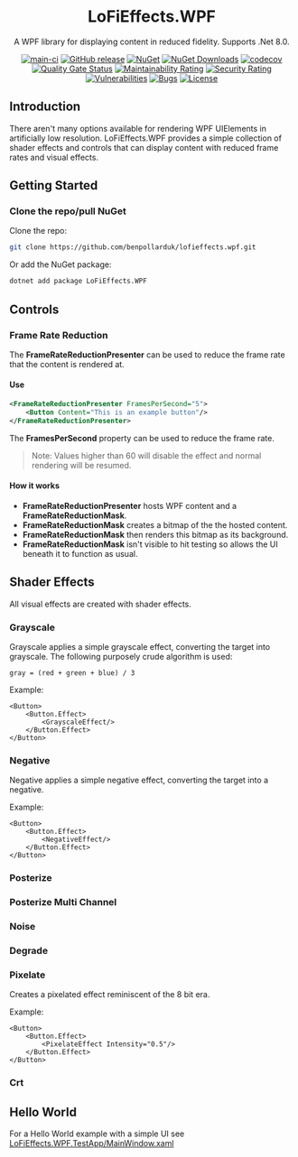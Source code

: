 <div align="center">

# LoFiEffects.WPF

A WPF library for displaying content in reduced fidelity. Supports .Net 8.0.

[![main-ci](https://github.com/benpollarduk/lofieffects.wpf/actions/workflows/main-ci.yml/badge.svg)](https://github.com/benpollarduk/lofieffects.wpf/actions/workflows/main-ci.yml)
[![GitHub release](https://img.shields.io/github/release/benpollarduk/lofieffects.wpf.svg)](https://github.com/benpollarduk/lofieffects.wpf/releases)
[![NuGet](https://img.shields.io/nuget/v/lofieffects.wpf.svg)](https://www.nuget.org/packages/lofieffects.wpf/)
[![NuGet Downloads](https://img.shields.io/nuget/dt/lofieffects.wpf)](https://www.nuget.org/packages/lofieffects.wpf/)
[![codecov](https://codecov.io/gh/benpollarduk/LoFiEffects.WPF/graph/badge.svg?token=CXNSB6K0QN)](https://codecov.io/gh/benpollarduk/LoFiEffects.WPF)
[![Quality Gate Status](https://sonarcloud.io/api/project_badges/measure?project=benpollarduk_LoFiEffects.WPF&metric=alert_status)](https://sonarcloud.io/summary/new_code?id=benpollarduk_LoFiEffects.WPF)
[![Maintainability Rating](https://sonarcloud.io/api/project_badges/measure?project=benpollarduk_LoFiEffects.WPF&metric=sqale_rating)](https://sonarcloud.io/summary/new_code?id=benpollarduk_LoFiEffects.WPF)
[![Security Rating](https://sonarcloud.io/api/project_badges/measure?project=benpollarduk_LoFiEffects.WPF&metric=security_rating)](https://sonarcloud.io/summary/new_code?id=benpollarduk_LoFiEffects.WPF)
[![Vulnerabilities](https://sonarcloud.io/api/project_badges/measure?project=benpollarduk_LoFiEffects.WPF&metric=vulnerabilities)](https://sonarcloud.io/summary/new_code?id=benpollarduk_LoFiEffects.WPF)
[![Bugs](https://sonarcloud.io/api/project_badges/measure?project=benpollarduk_LoFiEffects.WPF&metric=bugs)](https://sonarcloud.io/summary/new_code?id=benpollarduk_LoFiEffects.WPF)
[![License](https://img.shields.io/github/license/benpollarduk/lofieffects.wpf.svg)](https://opensource.org/licenses/MIT)

</div>

## Introduction
There aren't many options available for rendering WPF UIElements in artificially low resolution.
LoFiEffects.WPF provides a simple collection of shader effects and controls that can display content with reduced frame rates and visual effects.

## Getting Started

### Clone the repo/pull NuGet
Clone the repo:
```bash
git clone https://github.com/benpollarduk/lofieffects.wpf.git
```
Or add the NuGet package:
```bash
dotnet add package LoFiEffects.WPF
```

## Controls

### Frame Rate Reduction
The **FrameRateReductionPresenter** can be used to reduce the frame rate that the content is rendered at.

#### Use
```xml
<FrameRateReductionPresenter FramesPerSecond="5">
    <Button Content="This is an example button"/>
</FrameRateReductionPresenter>
```

The **FramesPerSecond** property can be used to reduce the frame rate.

> Note: Values higher than 60 will disable the effect and normal rendering will be resumed.

#### How it works
* **FrameRateReductionPresenter** hosts WPF content and a **FrameRateReductionMask**.
* **FrameRateReductionMask** creates a bitmap of the the hosted content.
* **FrameRateReductionMask** then renders this bitmap as its background.
* **FrameRateReductionMask** isn't visible to hit testing so allows the UI beneath it to function as usual.

## Shader Effects
All visual effects are created with shader effects.

### Grayscale
Grayscale applies a simple grayscale effect, converting the target into grayscale. The following purposely crude algorithm is used:

```
gray = (red + green + blue) / 3
```

Example:

```xaml
<Button>
    <Button.Effect>
        <GrayscaleEffect/>
    </Button.Effect>
</Button>
```

### Negative
Negative applies a simple negative effect, converting the target into a negative.

Example:

```xaml
<Button>
    <Button.Effect>
        <NegativeEffect/>
    </Button.Effect>
</Button>
```

### Posterize

### Posterize Multi Channel

### Noise

### Degrade

### Pixelate
Creates a pixelated effect reminiscent of the 8 bit era.

Example:

```xaml
<Button>
    <Button.Effect>
        <PixelateEffect Intensity="0.5"/>
    </Button.Effect>
</Button>
```

### Crt


## Hello World
For a Hello World example with a simple UI see [LoFiEffects.WPF.TestApp/MainWindow.xaml](https://github.com/benpollarduk/LoFiEffects.WPF/blob/main/LoFiEffects.WPF.TestApp/MainWindow.xaml)
